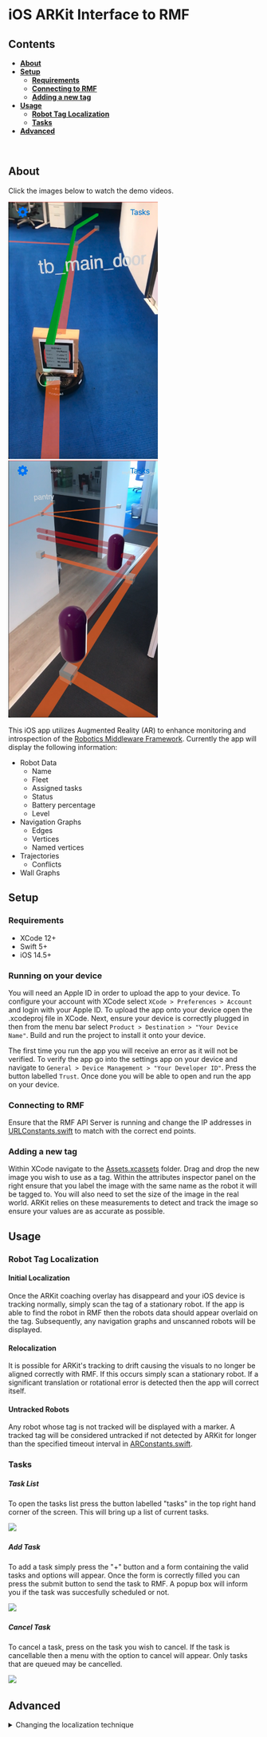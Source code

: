 # iOS ARKit Interface to RMF
## Contents

- **[About](#about)**
- **[Setup](#setup)**
    - **[Requirements](#requirements)**
    - **[Connecting to RMF](#connecting-to-rmf)**
    - **[Adding a new tag](#adding-a-new-tag)**
- **[Usage](#usage)**
    - **[Robot Tag Localization](#robot-tag-localization)**
    - **[Tasks](#tasks)**
- **[Advanced](#advanced)**
</br>

## About
Click the images below to watch the demo videos.
  
<a href="https://drive.google.com/file/d/17smM7swvcon8t0gA0U1UY9DY3zBwEKMw/view?usp=sharing"><img src="docs/FullDemoThumbnail.png" width=300/></a> &nbsp; <a href="https://drive.google.com/file/d/1IudEASccV7vKERp83MiUEHYfEXDwtzVU/view?usp=sharing"><img src="docs/TrajectoriesThumbnail.png" width=300/></a>
  
  
This iOS app utilizes Augmented Reality (AR) to enhance monitoring and introspection of the [Robotics Middleware Framework](https://github.com/open-rmf/rmf). Currently the app will display the following information:
- Robot Data
    - Name
    - Fleet
    - Assigned tasks
    - Status
    - Battery percentage
    - Level
- Navigation Graphs
    - Edges
    - Vertices
    - Named vertices
- Trajectories
    - Conflicts
- Wall Graphs

## Setup
### Requirements
* XCode 12+
* Swift 5+
* iOS 14.5+

### Running on your device
You will need an Apple ID in order to upload the app to your device. To configure your account with XCode select `XCode > Preferences > Account` and login with your Apple ID. To upload the app onto your device open the .xcodeproj file in XCode. Next, ensure your device is correctly plugged in then from the menu bar select `Product > Destination > "Your Device Name"`. Build and run the project to install it onto your device.

The first time you run the app you will receive an error as it will not be verified. To verify the app go into the settings app on your device and navigate to `General > Device Management > "Your Developer ID"`. Press the button labelled `Trust`. Once done you will be able to open and run the app on your device.

### Connecting to RMF
Ensure that the RMF API Server is running and change the IP addresses in [URLConstants.swift](rmf_ar_app/Resources/URLConstants.swift) to match with the correct end points.

### Adding a new tag
Within XCode navigate to the [Assets.xcassets](rmf_ar_app/Resources/Assets.xcassets) folder. Drag and drop the new image you wish to use as a tag. Within the attributes inspector panel on the right ensure that you label the image with the same name as the robot it will be tagged to. You will also need to set the size of the image in the real world. ARKit relies on these measurements to detect and track the image so ensure your values are as accurate as possible.
</br>

## Usage
### Robot Tag Localization
#### Initial Localization
Once the ARKit coaching overlay has disappeard and your iOS device is tracking normally, simply scan the tag of a stationary robot. If the app is able to find the robot in RMF then the robots data should appear overlaid on the tag. Subsequently, any navigation graphs and unscanned robots will be displayed.

#### Relocalization
It is possible for ARKit's tracking to drift causing the visuals to no longer be aligned correctly with RMF. If this occurs simply scan a stationary robot. If a significant translation or rotational error is detected then the app will correct itself.

#### Untracked Robots
Any robot whose tag is not tracked will be displayed with a marker. A tracked tag will be considered untracked if not detected by ARKit for longer than the specified timeout interval in [ARConstants.swift](#rmf_ar_app/Resources/ARConstants.swift).

### Tasks
##### Task List
To open the tasks list press the button labelled "tasks" in the top right hand corner of the screen. This will bring up a list of current tasks. 

![ ](docs/TaskList.gif)

##### Add Task
To add a task simply press the "+" button and a form containing the valid tasks and options will appear. Once the form is correctly filled you can press the submit button to send the task to RMF. A popup box will inform you if the task was succesfully scheduled or not.

![ ](docs/TaskCreate.gif)

##### Cancel Task
To cancel a task, press on the task you wish to cancel. If the task is cancellable then a menu with the option to cancel will appear. Only tasks that are queued may be cancelled.

![ ](docs/TaskCancel.gif)

## Advanced
<details>
<summary>Changing the localization technique</summary>
Currently the only localization method is via scanning robot tags. However, it is possible to easily implement a different localization technique. There are only two requirements that a new localizer must follow:
</br>
</br>
  
1. Set the world origin of the current ARView's session using the method `setWorldOrigin(relativeTransform: simd_float4x4)`
    - [ARKit docs](https://developer.apple.com/documentation/arkit/arsession/2942278-setworldorigin)
2. Fire a notification on the topic "setWorldOrigin"
    - The notification must contain a dictionary containing the current level name

If step 2 is not followed then none of the AR visuals will appear.
</details>
